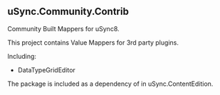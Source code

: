 ﻿## uSync.Community.Contrib

Community Built Mappers for uSync8.

This project contains Value Mappers for 3rd party plugins.

Including: 

- DataTypeGridEditor


The package is included as a dependency of in uSync.ContentEdition.
